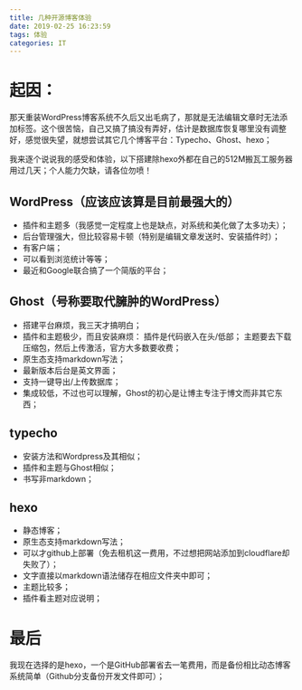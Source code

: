 ```yaml
---
title: 几种开源博客体验
date: 2019-02-25 16:23:59
tags: 体验
categories: IT
---
```


# 起因：
那天重装WordPress博客系统不久后又出毛病了，那就是无法编辑文章时无法添加标签。这个很苦恼，自己又搞了搞没有弄好，估计是数据库恢复哪里没有调整好，感觉很失望，就想尝试其它几个博客平台：Typecho、Ghost、hexo；

我来逐个说说我的感受和体验，以下搭建除hexo外都在自己的512M搬瓦工服务器用过几天；个人能力欠缺，请各位勿喷！

## WordPress（应该应该算是目前最强大的）
- 插件和主题多（我感觉一定程度上也是缺点，对系统和美化做了太多功夫）；
- 后台管理强大，但比较容易卡顿（特别是编辑文章发送时、安装插件时）；
- 有客户端；
- 可以看到浏览统计等等；
- 最近和Google联合搞了一个简版的平台；

<!--more-->

## Ghost（号称要取代臃肿的WordPress）
- 搭建平台麻烦，我三天才搞明白；
- 插件和主题极少，而且安装麻烦：
插件是代码嵌入在头/低部；
主题要去下载压缩包，然后上传激活，官方大多数要收费；
- 原生态支持markdown写法；
- 最新版本后台是英文界面；
- 支持一键导出/上传数据库；
- 集成较低，不过也可以理解，Ghost的初心是让博主专注于博文而非其它东西；

## typecho
- 安装方法和Wordpress及其相似；
- 插件和主题与Ghost相似；
- 书写非markdown；

## hexo
- 静态博客；
- 原生态支持markdown写法；
- 可以才github上部署（免去租机这一费用，不过想把网站添加到cloudflare却失败了）；
- 文字直接以markdown语法储存在相应文件夹中即可；
- 主题比较多；
- 插件看主题对应说明；

# 最后
我现在选择的是hexo，一个是GitHub部署省去一笔费用，而是备份相比动态博客系统简单（Github分支备份开发文件即可）；